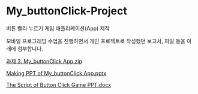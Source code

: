 # My_buttonClick-Project

버튼 빨리 누르기 게임 애플리케이션(App) 제작

모바일 프로그래밍 수업을 진행하면서 개인 프로젝트로 작성했던 보고서, 파일 등을 아래에 첨부합니다.

[과제 3. My_buttonClick App.zip](https://github.com/Haseung-Song/My_buttonClick-Project/files/10299989/3.My_buttonClick.App.zip)

[Making PPT of My_buttonClick App.pptx](https://github.com/Haseung-Song/My_buttonClick-Project/files/10299995/Making.PPT.of.My_buttonClick.App.pptx)

[The Script of Button Click Game PPT.docx](https://github.com/Haseung-Song/My_buttonClick-Project/files/10299996/The.Script.of.Button.Click.Game.PPT.docx)
